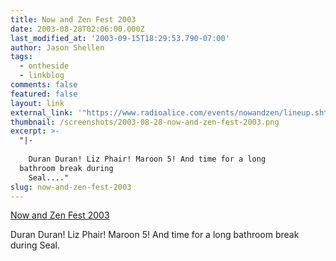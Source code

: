 ```yaml
---
title: Now and Zen Fest 2003
date: 2003-08-28T02:06:00.000Z
last_modified_at: '2003-09-15T18:29:53.790-07:00'
author: Jason Shellen
tags:
  - ontheside
  - linkblog
comments: false
featured: false
layout: link
external_link: '"https://www.radioalice.com/events/nowandzen/lineup.shtml"'
thumbnail: /screenshots/2003-08-28-now-and-zen-fest-2003.png
excerpt: >-
  "|-
  
    Duran Duran! Liz Phair! Maroon 5! And time for a long
  bathroom break during
    Seal...."
slug: now-and-zen-fest-2003
---
```


[Now and Zen Fest 2003](https://www.radioalice.com/events/nowandzen/lineup.shtml)

Duran Duran! Liz Phair! Maroon 5! And time for a long bathroom break during Seal.
